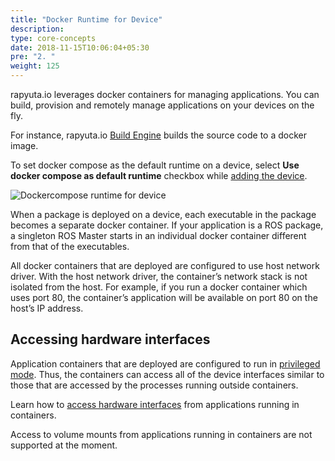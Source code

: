 ```yaml
---
title: "Docker Runtime for Device"
description:
type: core-concepts
date: 2018-11-15T10:06:04+05:30
pre: "2. "
weight: 125
---
```

rapyuta.io leverages docker containers for managing applications.
You can build, provision and remotely manage applications on your devices on
the fly.

For instance, rapyuta.io [Build Engine](/core-concepts/device-management/device-docker-runtime/rio-build-engine) builds the source code to a docker image.

To set docker compose as the default runtime on a device, select
**Use docker compose as default runtime** checkbox while [adding the device](/getting-started/add-new-device).

![Dockercompose runtime for device](/images/core-concepts/device-management/device-docker-runtime.png?classes=border,shadow&width=50pc)

When a package is deployed on a device, each executable in the package becomes a
separate docker container. If your application is a ROS package, a
singleton ROS Master starts in an individual docker container different from
that of the executables.

All docker containers that are deployed are configured to use host network
driver. With the host network driver, the container’s network stack is not
isolated from the host. For example, if you run a docker container which
uses port 80, the container’s application will be available on port 80 on
the host’s IP address.

## Accessing hardware interfaces
Application containers that are deployed are configured to run in
[privileged mode](https://docs.docker.com/engine/reference/run/#runtime-privilege-and-linux-capabilities).
Thus, the containers can access all of the device interfaces similar to those
that are accessed by the processes running outside containers.

Learn how to [access hardware interfaces](/dev-tutorials/control-onboard-led) from applications running in containers.

Access to volume mounts from applications running in containers are not
supported at the moment.
